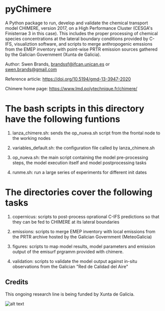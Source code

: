 # pyChimere

A Python package to run, develop and validate the chemical transport
model CHIMERE, version 2017, on a High Performance Cluster (CESGA's
Finisterrae 3 in this case). This includes the proper processing of 
chemical species concentrations at the lateral boundary conditions
provided by C-IFS, visualiztion software, and scripts to merge
anthropogenic emssions from the EMEP inventory with point-wise PRTR
emission sources gathered by the Galician Government (Xunta de Galicia).

Author: Swen Brands, brandssf@ifcan.unican.es or swen.brands@gmail.com

Reference article:  https://doi.org/10.5194/gmd-13-3947-2020

Chimere home page: https://www.lmd.polytechnique.fr/chimere/


# The bash scripts in this directory have the following funtions #######

1. lanza_chimere.sh: sends the op_nueva.sh script from the frontal node
to the working nodes

2. variables_default.sh: the configuration file called by lanza_chimere.sh

3. op_nueva.sh: the main script containing the model pre-processing steps,
the model execution itself and model postprocessing tasks

4. runme.sh: run a large series of experiments for different init dates



# The directories cover the following tasks ############################

1. copernicus: scripts to post-process oprational C-IFS predictions so
that they can be fed to CHIMERE at its lateral boundaries

2. emissions: scripts to merge EMEP inventory with local emissions from
the PRTR archive hosted by the Galician Government (MeteoGalicia)

3. figures: scripts to map model results, model parameters and emission
output of the emisurf prgramm provided with chimere. 

4. validation: scripts to validate the model output against in-situ
observations from the Galician "Red de Calidad del Aire"


Credits
-------
This ongoing research line is being funded by Xunta de Galicia.

![alt text](https://www.xunta.gal/documents/35297/40312/logo_principal_2021_gl.svg?version=1.0)

